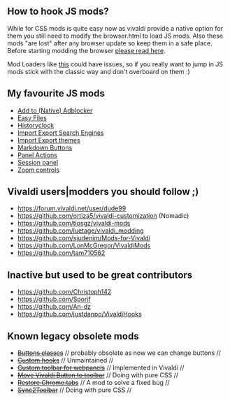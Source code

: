 ## How to hook JS mods?
While for CSS mods is quite easy now as vivaldi provide a native option for them you still need to modify the browser.html to load JS mods. Also these mods "are lost" after any browser update so keep them in a safe place. Before starting modding the browser [please read here](https://forum.vivaldi.net/topic/10549/guide-modding-vivaldi?page=1).

Mod Loaders like [this](https://forum.vivaldi.net/topic/30679/mod-loader-for-vivaldi) could have issues, so if you really want to jump in JS mods stick with the classic way and don't overboard on them :)

## My favourite JS mods 
* [Add to (Native) Adblocker](https://forum.vivaldi.net/topic/45735/click-to-add-blocking-list)
* [Easy Files](https://forum.vivaldi.net/topic/94531/easy-files)
* [Historyclock](https://github.com/luetage/vivaldi_modding/blob/master/history-clock.js)
* [Import Export Search Engines](https://github.com/luetage/vivaldi_modding/blob/master/backup-search-engines.js)
* [Import Export themes](https://github.com/luetage/vivaldi_modding/blob/master/import-export_themes.js)
* [Markdown Buttons](https://github.com/sjudenim/Mods-for-Vivaldi/blob/master/markdown-toolbar.js) 
* [Panel Actions](https://github.com/LonMcGregor/VivaldiMods/blob/master/mods/panel_actions.js)
* [Session panel](https://forum.vivaldi.net/topic/28102/advanced-panels-mod-with-sessions-panel)
* [Zoom controls](https://forum.vivaldi.net/topic/44724/zoom-controls-in-address-bar-with-slide-out-animation?page=1)

## Vivaldi users|modders you should follow ;)
* https://forum.vivaldi.net/user/dude99
* https://github.com/ortiza5/vivaldi-customization (Nomadic)
* https://github.com/tiosgz/vivaldi-mods
* https://github.com/luetage/vivaldi_modding
* https://github.com/sjudenim/Mods-for-Vivaldi
* https://github.com/LonMcGregor/VivaldiMods
* https://github.com/tam710562


## Inactive but used to be great contributors
* https://github.com/Christoph142
* https://github.com/Sporif
* https://github.com/An-dz 
* https://github.com/justdanpo/VivaldiHooks 

## Known legacy obsolete mods
* ~~[Buttons classes](https://forum.vivaldi.net/topic/36028/class-name-buttons?page=1)~~ // probably obsolete as now we can change buttons //
* ~~[Custom hooks](https://github.com/Sporif/CustomHooks)~~ // Unmaintained //
* ~~[Custom toolbar for webpanels](https://forum.vivaldi.net/topic/45812/custom-toolbar-for-web-panels)~~ // Implemented in Vivaldi //
* ~~[Move Vivaldi Button to toolbar](https://forum.vivaldi.net/topic/45349/solved-move-vivaldi-button-on-main-toolbar-left-right)~~ // Doing with pure CSS //
* ~~[Restore Chrome.tabs](https://forum.vivaldi.net/topic/57191/restore-methods-for-chrome-tabs)~~ // A mod to solve a fixed bug //
* ~~[Sync2Toolbar](https://github.com/Hadden89/Vivaldi_mods/blob/master/sync2toolbar.js)~~ // Doing with pure CSS //

